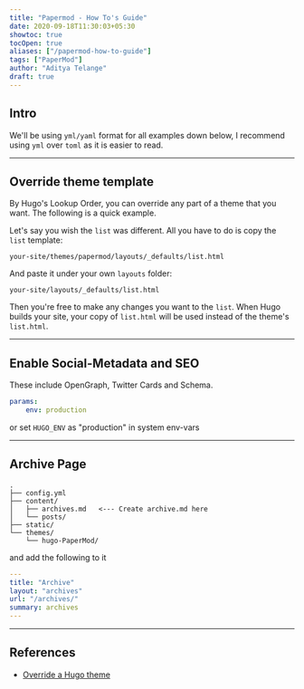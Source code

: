 ```yaml
---
title: "Papermod - How To's Guide"
date: 2020-09-18T11:30:03+05:30
showtoc: true
tocOpen: true
aliases: ["/papermod-how-to-guide"]
tags: ["PaperMod"]
author: "Aditya Telange"
draft: true
---
```


## Intro

We'll be using `yml/yaml` format for all examples down below, I recommend using `yml` over `toml` as it is easier to read.

---

## Override theme template

By Hugo's Lookup Order, you can override any part of a theme that you want. The following is a quick example.

Let's say you wish the `list` was different. All you have to do is copy the `list` template:

```shell
your-site/themes/papermod/layouts/_defaults/list.html
```

And paste it under your own `layouts` folder:

```shell
your-site/layouts/_defaults/list.html
```

Then you're free to make any changes you want to the `list`.
When Hugo builds your site, your copy of `list.html` will be used instead of the theme's `list.html`.

---

## Enable Social-Metadata and SEO

These include OpenGraph, Twitter Cards and Schema.

```yml
params:
    env: production
```

or set `HUGO_ENV` as "production" in system env-vars

---

## Archive Page

```shell
.
├── config.yml
├── content/
│   ├── archives.md   <--- Create archive.md here
│   └── posts/
├── static/
└── themes/
    └── hugo-PaperMod/
```

and add the following to it

```yml
---
title: "Archive"
layout: "archives"
url: "/archives/"
summary: archives
---

```

---

## References

-   [Override a Hugo theme](https://zwbetz.com/override-a-hugo-theme/)
